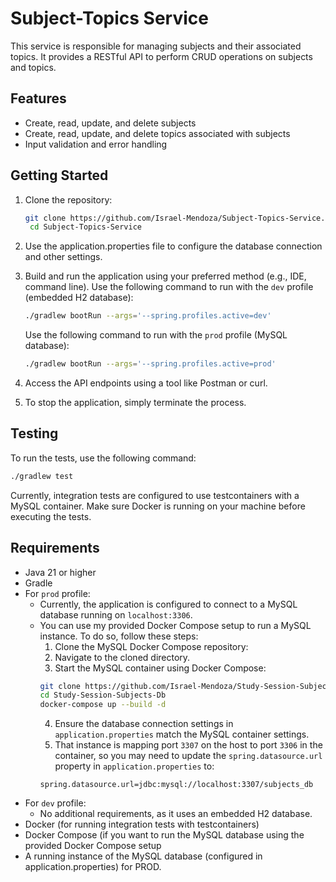 # Subject-Topics Service

This service is responsible for managing subjects and their associated topics. It provides a RESTful API to perform CRUD operations on subjects and topics.

## Features
- Create, read, update, and delete subjects
- Create, read, update, and delete topics associated with subjects
- Input validation and error handling

## Getting Started
1. Clone the repository:
   ```sh
   git clone https://github.com/Israel-Mendoza/Subject-Topics-Service.git
    cd Subject-Topics-Service
   ``` 
   
2. Use the application.properties file to configure the database connection and other settings.
3. Build and run the application using your preferred method (e.g., IDE, command line).
    Use the following command to run with the `dev` profile (embedded H2 database):
    ```sh
    ./gradlew bootRun --args='--spring.profiles.active=dev'
    ```
   Use the following command to run with the `prod` profile (MySQL database):
    ```sh
    ./gradlew bootRun --args='--spring.profiles.active=prod'
    ```
4. Access the API endpoints using a tool like Postman or curl.
5. To stop the application, simply terminate the process.

## Testing
To run the tests, use the following command:
```sh
./gradlew test
```

Currently, integration tests are configured to use testcontainers with a MySQL container.
Make sure Docker is running on your machine before executing the tests.

## Requirements
- Java 21 or higher
- Gradle
- For `prod` profile:
  - Currently, the application is configured to connect to a MySQL database running on `localhost:3306`.
  - You can use my provided Docker Compose setup to run a MySQL instance. To do so, follow these steps:
    1. Clone the MySQL Docker Compose repository:
    2. Navigate to the cloned directory.
    3. Start the MySQL container using Docker Compose:
    ```sh
    git clone https://github.com/Israel-Mendoza/Study-Session-Subjects-Db.git
    cd Study-Session-Subjects-Db
    docker-compose up --build -d
    ```
    4. Ensure the database connection settings in `application.properties` match the MySQL container settings.
    5. That instance is mapping port `3307` on the host to port `3306` in the container, so you may need to update the `spring.datasource.url` property in `application.properties` to:
    ```
    spring.datasource.url=jdbc:mysql://localhost:3307/subjects_db
    ```
- For `dev` profile:
  - No additional requirements, as it uses an embedded H2 database.
- Docker (for running integration tests with testcontainers)
- Docker Compose (if you want to run the MySQL database using the provided Docker Compose setup
- A running instance of the MySQL database (configured in application.properties) for PROD.